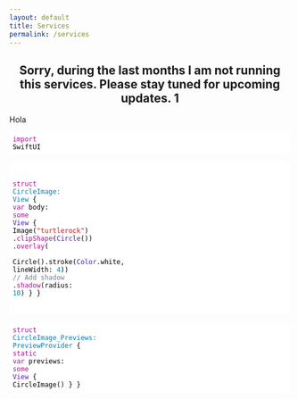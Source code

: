 ```yaml
---
layout: default
title: Services
permalink: /services
---
```

<h2 style="text-align: center">Sorry, during the last months I am not running this services. Please stay tuned for upcoming updates. 1</h2>
<!--
  <table style="width: 100%; horizontal-align: left; margin: 0px 0px">
    <tr>
      <td style="border-style: hidden; width: 33%; text-align: left; vertical-align: top; padding: 0px">
        <img style="display: block; margin-left: auto; margin-right: auto; height: 250px; width: 100%; object-fit: contain" src="../assets/img/galileo.PNG">
      </td>
      <td style="border-style: hidden; width: 33%; text-align: left; vertical-align: top; padding: 0px">
        <img style="display: block; margin-left: auto; margin-right: auto; height: 250px; width: 100%; object-fit: contain" src="../assets/img/granitos.PNG">
      </td>
      <td style="border-style: hidden; width: 33%; text-align: left; vertical-align: top; padding: 0px">
        <img style="display: block; margin-left: auto; margin-right: auto; height: 250px; width: 100%; object-fit: contain" src="../assets/img/campus.PNG">
      </td>
    </tr>
  </table>
-->
Hola


<style>.hljs-selector-tag{color:#aa0d91;}.hljs-symbol{color:#057CB0;}.hljs-title{color:#057CB0;}.hljs-attribute{color:#000;}.hljs-tag{color:#057CB0;}.hljs-built_in{color:#5c2699;}.hljs-bullet{color:#057CB0;}.hljs-strong{font-weight:bold;}.hljs-selector-class{color:#9b703f;}.hljs-subst{color:#000;}.hljs-attr{color:#057CB0;}.hljs-type{color:#4B21B0;}.hljs-selector-id{color:#9b703f;}.hljs-builtin-name{color:#5c2699;}.hljs-params{color:#5c2699;}.hljs-regexp{color:#080;}.hljs-link{color:#080;}.hljs-section{color:#057CB0;}.hljs{display:block;color:black;padding:0.5em;overflow-x:auto;}.hljs-comment{color:#707F8C;}.hljs-formula{background-color:#eee;font-style:italic;}.hljs-emphasis{font-style:italic;}.hljs-string{color:#c41a16;}.hljs-template-variable{color:#660;}.hljs-variable{color:#660;}.hljs-meta{color:#aa0d91;}.hljs-name{color:#008;}.hljs-doctag{font-weight:bold;}.hljs-number{color:#057CB0;}.hljs-literal{color:#aa0d91;}.hljs-quote{color:#707F8C;}.hljs-class{color:#057CB0;}.hljs-keyword{color:#aa0d91;}.hljs-deletion{background-color:#ffc8bd;}.hljs-addition{background-color:#baeeba;}</style>

<code class="hljs" style="background:#FFFFFF;border-radius:8px"><span class="hljs-keyword">import</span> SwiftUI

<span class="hljs-class"><span class="hljs-keyword">struct</span> <span class="hljs-title">CircleImage</span>: <span class="hljs-title">View</span> </span>{
    <span class="hljs-keyword">var</span> body: <span class="hljs-keyword">some</span> <span class="hljs-type">View</span> {
       <span class="hljs-attribute"> Image</span>(<span class="hljs-string">"turtlerock"</span>)
            .<span class="hljs-literal">clipShape</span>(<span class="hljs-type">Circle</span>())
            .<span class="hljs-literal">overlay</span>(
               <span class="hljs-attribute"> Circle</span>().<span class="hljs-attribute">stroke</span>(<span class="hljs-type">Color</span>.<span class="hljs-attribute">white</span>, lineWidth: <span class="hljs-number">4</span>))
            <span class="hljs-comment">// Add shadow</span>
            .<span class="hljs-literal">shadow</span>(radius: <span class="hljs-number">10</span>)
    }
}

<span class="hljs-class"><span class="hljs-keyword">struct</span> <span class="hljs-title">CircleImage_Previews</span>: <span class="hljs-title">PreviewProvider</span> </span>{
    <span class="hljs-keyword">static</span> <span class="hljs-keyword">var</span> previews: <span class="hljs-keyword">some</span> <span class="hljs-type">View</span> {
       <span class="hljs-attribute"> CircleImage</span>()
    }
}</code></pre>



<!--
  <table style="width: 100%; horizontal-align: center; margin-left: auto; margin-right: auto">
  <tr>
    <td style="border-style: hidden; width: 100%; vertical-align: center; horizontal-align: center">
      <header style="background-color: #F8FAFC; border-radius: 20px; padding: 10px; box-shadow: 0px 0px 10px grey">
        <script charset="utf-8" type="text/javascript" src="//js-eu1.hsforms.net/forms/shell.js"></script><script>hbspt.forms.create({region: "eu1",portalId: "24911257",formId: "07fe559d-ca81-41ad-b091-f3d32cd5bd93"});</script>
      </header>
    </td>
    </tr>
</table>
-->


